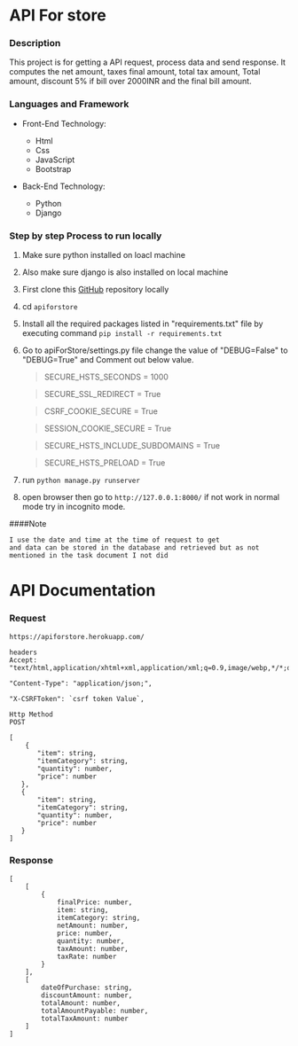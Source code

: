 # API For store

### Description

This project is for getting a API request, process data and send response.
It computes the net amount, taxes final amount, total tax amount, Total amount, discount 5% if bill over 2000INR and the final bill amount.

### Languages and Framework

- Front-End Technology:
    - Html
    - Css
    - JavaScript
    - Bootstrap

- Back-End Technology:
    - Python
    - Django

### Step by step Process to run locally

1. Make sure python installed on loacl machine

2. Also make sure django is also installed on local machine

3. First clone this [GitHub](https://github.com/Sonwalkar/apiforstore.git) repository locally

4. cd `apiforstore`

5. Install all the required packages listed in "requirements.txt" file by executing command `pip install -r requirements.txt` 

6. Go to apiForStore/settings.py file change the value of "DEBUG=False" to "DEBUG=True" and Comment out below value.

    > SECURE_HSTS_SECONDS = 1000

    > SECURE_SSL_REDIRECT = True 

    > CSRF_COOKIE_SECURE = True 
    
    > SESSION_COOKIE_SECURE = True 
    
    > SECURE_HSTS_INCLUDE_SUBDOMAINS = True 
    
    > SECURE_HSTS_PRELOAD = True

7. run `python manage.py runserver`

8. open browser then go to `http://127.0.0.1:8000/` if not work in normal mode try in incognito mode.



####Note
```
I use the date and time at the time of request to get
and data can be stored in the database and retrieved but as not mentioned in the task document I not did

```

# API Documentation

### Request

`https://apiforstore.herokuapp.com/`

```
headers
Accept:
"text/html,application/xhtml+xml,application/xml;q=0.9,image/webp,*/*;q=0.8",

"Content-Type": "application/json;",
    
"X-CSRFToken": `csrf token Value`,
```
```
Http Method
POST
```

```
[
    {
       "item": string,
       "itemCategory": string,
       "quantity": number,
       "price": number
   },
   {
       "item": string,
       "itemCategory": string,
       "quantity": number,
       "price": number
   }
]
```
### Response

```
[
    [
        {
            finalPrice: number,
            item: string,
            itemCategory: string,
            netAmount: number,
            price: number,
            quantity: number,
            taxAmount: number,
            taxRate: number
        }
    ],
    [
        dateOfPurchase: string,
        discountAmount: number,
        totalAmount: number,
        totalAmountPayable: number,
        totalTaxAmount: number
    ]
]
```

